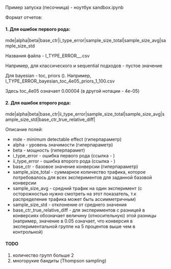 Пример запуска (песочница) - ноутбук sandbox.ipynb


Формат отчетов:

#### 1. Для ошибок первого рода: 

mde|alpha|beta|base_ctr|i_type_error|sample_size_total|sample_size_avg|sample_size_std

Названия файла - I_TYPE_ERROR_<method>_<params>.csv

Например, для классического и sequential подходов <params> - пустое значение

Для bayesian - toc, priors (). Например, I_TYPE_ERROR_bayesian_toc_4e05_priors_1_100.csv

Здесь toc_4e05 означает 0.00004 (в другой нотации - 4e-05)

#### 2. Для ошибок второго рода:

mde|alpha|beta|base_ctr|ii_type_error|sample_size_total|sample_size_avg|sample_size_std|base_ctr_true_relative_diff|

Описание полей:

- mde - minimum detectable effect (гиперпараметр)
- alpha - уровень значимости (гиперпараметр)
- beta - мощность (гиперпарамет)
- i_type_error - ошибка первого рода (ссылка - )
- ii_type_error - ошибка второго рода (ссылка - )
- base_ctr - базовое значение конверсии (гиперпараметр)
- sample_size_total - суммарное количество трафика, которое потребовалось для всех экспериментов для заданной базовой конверсии
- sample_size_avg - средний трафик на один эксперимент (с осторожностью нужно смотреть на этот показатель, т.к распределение трафика может быть ассимметричным)
- sample_size_std - отклонение от среднего значения
- base_ctr_true_relative_diff - для экспериментов с разницей в конверсиях обозначает величину (относительную) этой разницы (например, значение в 0.05 означает, что конверсия в экспериментальной группе на 5 процентов выше чем в контрольной)

#### TODO
1. количество групп больше 2
2. многорукие бандиты (Thompson sampling)
